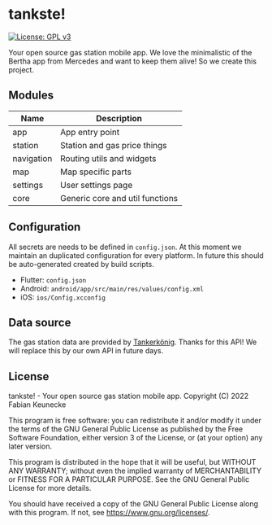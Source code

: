 tankste!
========

[![License: GPL v3](https://img.shields.io/badge/License-GPLv3-blue.svg)](https://www.gnu.org/licenses/gpl-3.0)

Your open source gas station mobile app. We love the minimalistic of the Bertha app from Mercedes
and want to keep them alive! So we create this project.

## Modules ##

| Name       | Description                     |
|------------|---------------------------------|
| app        | App entry point                 |
| station    | Station and gas price things    |
| navigation | Routing utils and widgets       |
| map        | Map specific parts              |
| settings   | User settings page              |
| core       | Generic core and util functions |

## Configuration ##

All secrets are needs to be defined in `config.json`.
At this moment we maintain an duplicated configuration for every platform. In future this should be
auto-generated created by build scripts.

* Flutter: `config.json`
* Android: `android/app/src/main/res/values/config.xml`
* iOS: `ios/Config.xcconfig`

## Data source ##

The gas station data are provided by [Tankerkönig](https://creativecommons.tankerkoenig.de/). Thanks
for this API! We will replace this by our own API in future days.

## License ##

tankste! - Your open source gas station mobile app.
Copyright (C) 2022 Fabian Keunecke

This program is free software: you can redistribute it and/or modify
it under the terms of the GNU General Public License as published by
the Free Software Foundation, either version 3 of the License, or
(at your option) any later version.

This program is distributed in the hope that it will be useful,
but WITHOUT ANY WARRANTY; without even the implied warranty of
MERCHANTABILITY or FITNESS FOR A PARTICULAR PURPOSE. See the
GNU General Public License for more details.

You should have received a copy of the GNU General Public License
along with this program. If not, see <https://www.gnu.org/licenses/>.
